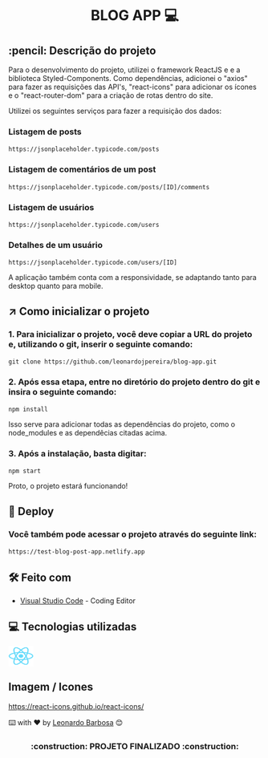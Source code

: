 

<h1 align="center">
 BLOG APP 💻
</h1>

<h2>
  :pencil: Descrição do projeto
</h2>

<p>
Para o desenvolvimento do projeto, utilizei o framework ReactJS e e a biblioteca Styled-Components. Como dependências, adicionei o "axios" para fazer as requisições das API's, "react-icons" para adicionar os ícones e o "react-router-dom" para a criação de rotas dentro do site. 
 
 Utilizei os seguintes serviços para fazer a requisição dos dados:
 
 <h3>Listagem de posts</h3>
 
```
https://jsonplaceholder.typicode.com/posts
```  
 
 <h3>Listagem de comentários de um post</h3>
 
```
https://jsonplaceholder.typicode.com/posts/[ID]/comments
```

 <h3>Listagem de usuários</h3>
 
```
https://jsonplaceholder.typicode.com/users
```
 
 <h3>Detalhes de um usuário</h3>
 
```
https://jsonplaceholder.typicode.com/users/[ID]
```
 
 
A aplicação também conta com a responsividade, se adaptando tanto para desktop quanto para mobile.
</p>



## ↗️ Como inicializar o projeto

<p>
 
### 1. Para inicializar o projeto, você deve copiar a URL do projeto e, utilizando o git, inserir o seguinte comando:
 
```
git clone https://github.com/leonardojpereira/blog-app.git
```
  
### 2. Após essa etapa, entre no diretório do projeto dentro do git e insira o seguinte comando:
  
```
npm install
```  

Isso serve para adicionar todas as dependências do projeto, como o node_modules e as dependêcias citadas acima.
  
### 3. Após a instalação, basta digitar:
  
```
npm start
```    
  
Proto, o projeto estará funcionando!  
 
</p>



## :link: Deploy

### Você também pode acessar o projeto através do seguinte link:

```
https://test-blog-post-app.netlify.app
```


## 🛠️ Feito com
* [Visual Studio Code](https://code.visualstudio.com) - Coding Editor
 
 

## 💻 Tecnologias utilizadas
<div display="flex">
   <img align="center" alt="logo_react" height="40" width="50" src="https://raw.githubusercontent.com/devicons/devicon/master/icons/react/react-original.svg">
</div>


## Imagem / Icones

https://react-icons.github.io/react-icons/


⌨️ with ❤️ by [Leonardo Barbosa](https://github.com/leonardojpereira) 😊


<h3 align="center">
  :construction: PROJETO FINALIZADO :construction:
</h3>
